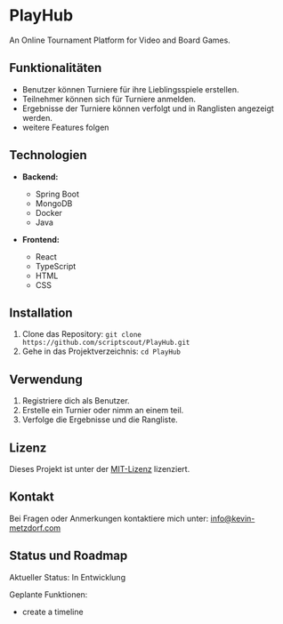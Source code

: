# PlayHub

An Online Tournament Platform for Video and Board Games.

## Funktionalitäten

- Benutzer können Turniere für ihre Lieblingsspiele erstellen.
- Teilnehmer können sich für Turniere anmelden.
- Ergebnisse der Turniere können verfolgt und in Ranglisten angezeigt werden.
- weitere Features folgen

## Technologien

- **Backend:**
  - Spring Boot
  - MongoDB
  - Docker
  - Java

- **Frontend:**
  - React
  - TypeScript
  - HTML
  - CSS

## Installation

1. Clone das Repository: `git clone https://github.com/scriptscout/PlayHub.git`
2. Gehe in das Projektverzeichnis: `cd PlayHub`

## Verwendung

1. Registriere dich als Benutzer.
2. Erstelle ein Turnier oder nimm an einem teil.
3. Verfolge die Ergebnisse und die Rangliste.

## Lizenz

Dieses Projekt ist unter der [MIT-Lizenz](LICENSE) lizenziert.

## Kontakt

Bei Fragen oder Anmerkungen kontaktiere mich unter: info@kevin-metzdorf.com

## Status und Roadmap

Aktueller Status: In Entwicklung

Geplante Funktionen:
- create a timeline
